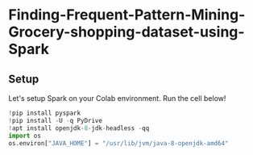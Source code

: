 # Finding-Frequent-Pattern-Mining-Grocery-shopping-dataset-using-Spark

## Setup
Let's setup Spark on your Colab environment. Run the cell below!

```python
!pip install pyspark
!pip install -U -q PyDrive
!apt install openjdk-8-jdk-headless -qq
import os
os.environ["JAVA_HOME"] = "/usr/lib/jvm/java-8-openjdk-amd64"
```
